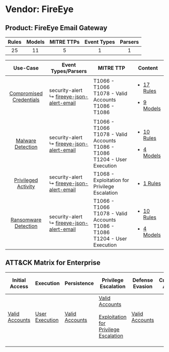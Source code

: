 Vendor: FireEye
===============
Product: FireEye Email Gateway
------------------------------
| Rules | Models | MITRE TTPs | Event Types | Parsers |
|:-----:|:------:|:----------:|:-----------:|:-------:|
|  25   |   11   |     5      |      1      |    1    |

|                                  Use-Case                                  | Event Types/Parsers                                                                                     | MITRE TTP                                                                              | Content                                                                                                                           |
|:--------------------------------------------------------------------------:| ------------------------------------------------------------------------------------------------------- | -------------------------------------------------------------------------------------- | --------------------------------------------------------------------------------------------------------------------------------- |
| [Compromised Credentials](../../../UseCases/uc_compromised_credentials.md) |  security-alert<br> ↳ [fireeye-json-alert-email](Parsers/parserContent_fireeye-json-alert-email.md)<br> | T1066 - T1066<br>T1078 - Valid Accounts<br>T1086 - T1086<br>                           | [<ul><li>17 Rules</li></ul><ul><li>9 Models</li></ul>](Rules_Models/r_m_fireeye_fireeye_email_gateway_Compromised_Credentials.md) |
|       [Malware Detection](../../../UseCases/uc_malware_detection.md)       |  security-alert<br> ↳ [fireeye-json-alert-email](Parsers/parserContent_fireeye-json-alert-email.md)<br> | T1066 - T1066<br>T1078 - Valid Accounts<br>T1086 - T1086<br>T1204 - User Execution<br> | [<ul><li>10 Rules</li></ul><ul><li>4 Models</li></ul>](Rules_Models/r_m_fireeye_fireeye_email_gateway_Malware_Detection.md)       |
|     [Privileged Activity](../../../UseCases/uc_privileged_activity.md)     |  security-alert<br> ↳ [fireeye-json-alert-email](Parsers/parserContent_fireeye-json-alert-email.md)<br> | T1068 - Exploitation for Privilege Escalation<br>                                      | [<ul><li>1 Rules</li></ul>](Rules_Models/r_m_fireeye_fireeye_email_gateway_Privileged_Activity.md)                                |
|    [Ransomware Detection](../../../UseCases/uc_ransomware_detection.md)    |  security-alert<br> ↳ [fireeye-json-alert-email](Parsers/parserContent_fireeye-json-alert-email.md)<br> | T1066 - T1066<br>T1078 - Valid Accounts<br>T1086 - T1086<br>T1204 - User Execution<br> | [<ul><li>10 Rules</li></ul><ul><li>4 Models</li></ul>](Rules_Models/r_m_fireeye_fireeye_email_gateway_Ransomware_Detection.md)    |

ATT&CK Matrix for Enterprise
----------------------------
| Initial Access                                                      | Execution                                                           | Persistence                                                         | Privilege Escalation                                                                                                                                          | Defense Evasion                                                     | Credential Access | Discovery | Lateral Movement | Collection | Command and Control | Exfiltration | Impact |
| ------------------------------------------------------------------- | ------------------------------------------------------------------- | ------------------------------------------------------------------- | ------------------------------------------------------------------------------------------------------------------------------------------------------------- | ------------------------------------------------------------------- | ----------------- | --------- | ---------------- | ---------- | ------------------- | ------------ | ------ |
| [Valid Accounts](https://attack.mitre.org/techniques/T1078)<br><br> | [User Execution](https://attack.mitre.org/techniques/T1204)<br><br> | [Valid Accounts](https://attack.mitre.org/techniques/T1078)<br><br> | [Valid Accounts](https://attack.mitre.org/techniques/T1078)<br><br>[Exploitation for Privilege Escalation](https://attack.mitre.org/techniques/T1068)<br><br> | [Valid Accounts](https://attack.mitre.org/techniques/T1078)<br><br> |                   |           |                  |            |                     |              |        |